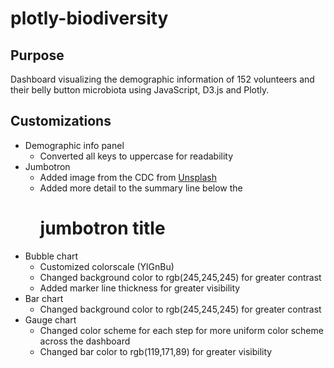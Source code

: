 # plotly-biodiversity

## Purpose
Dashboard visualizing the demographic information of 152 volunteers and their belly button microbiota using JavaScript, D3.js and Plotly. 

## Customizations
* Demographic info panel
  * Converted all keys to uppercase for readability
* Jumbotron 
  * Added image from the CDC from [Unsplash](https://unsplash.com/@cdc?utm_source=unsplash&utm_medium=referral&utm_content=creditCopyText)
  * Added more detail to the summary line below the <h1 /> jumbotron title
* Bubble chart 
  * Customized colorscale (YlGnBu)
  * Changed background color to rgb(245,245,245) for greater contrast
  * Added marker line thickness for greater visibility
* Bar chart
  * Changed background color to rgb(245,245,245) for greater contrast
* Gauge chart
  * Changed color scheme for each step for more uniform color scheme across the dashboard
  * Changed bar color to rgb(119,171,89) for greater visibility
